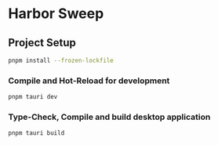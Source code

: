 # Harbor Sweep

## Project Setup

```sh
pnpm install --frozen-lockfile
```

### Compile and Hot-Reload for development

```sh
pnpm tauri dev
```

### Type-Check, Compile and build desktop application

```sh
pnpm tauri build
```
